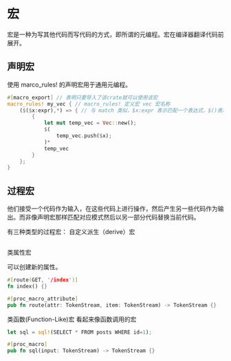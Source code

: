 # 宏

宏是一种为写其他代码而写代码的方式，即所谓的元编程。宏在编译器翻译代码前展开。

## 声明宏
使用 marco_rules! 的声明宏用于通用元编程。

```rust
#[macro_export] // 表明只要导入了该crate就可以使用该宏
macro_rules! my_vec { // macro_rules! 定义宏 vec 宏名称
    ($($x:expr),*) => { // 与 match 类似，$x:expr 表示匹配一个表达式，$()表示重复，*表示重复0次或多次
        {
            let mut temp_vec = Vec::new();
            $(
                temp_vec.push($x);
            )*
            temp_vec
        }
    };
}
```

## 过程宏

他们接受一个代码作为输入，在这些代码上进行操作，然后产生另一些代码作为输出。而非像声明宏那样匹配对应模式然后以另一部分代码替换当前代码。

有三种类型的过程宏：
自定义派生（derive）宏

```rust

```

类属性宏

可以创建新的属性。

```rust
#[route(GET, '/index')]
fn index() {}

#[proc_macro_attribute]
pub fn route(attr: TokenStream, item: TokenStream) -> TokenStream {}
```

类函数(Function-Like)宏
看起来像函数调用的宏

```rust
let sql = sql!(SELECT * FROM posts WHERE id=1);

#[proc_macro]
pub fn sql(input: TokenStream) -> TokenStream {}
```
